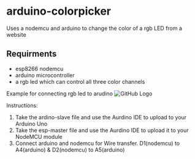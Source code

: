# arduino-colorpicker
Uses a nodemcu and arduino to change the color of a rgb LED from a website

## Requirments
* esp8266 nodemcu
* arduino microcontroller
* a rgb led which can control all three color channels

Example for connecting rgb led to arudino
![GitHub Logo](https://www.sunfounder.com/media/wysiwyg/swatches/super-kit-v2-for-Arduino/6_RGB_LED/fes.png)

Instructions:
1. Take the ardino-slave file and use the Aurdino IDE to upload to your Arduino Uno
2. Take the esp-master file and use the Aurdino IDE to upload it to your NodeMCU module
3. Connect arduino and nodemcu for Wire transfer. D1(nodemcu) to A4(arduino) &  D2(nodemcu) to A5(arduino)
